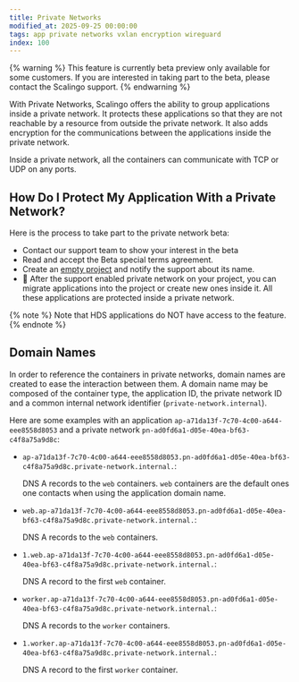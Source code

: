 ```yaml
---
title: Private Networks
modified_at: 2025-09-25 00:00:00
tags: app private networks vxlan encryption wireguard
index: 100
---
```


{% warning %}
This feature is currently beta preview only available for some customers. If you are interested in taking part to the beta, please contact the Scalingo support.
{% endwarning %}

With Private Networks, Scalingo offers the ability to group applications inside a private network. It protects these applications so that they are not reachable by a resource from outside the private network. It also adds encryption for the communications between the applications inside the private network.

Inside a private network, all the containers can communicate with TCP or UDP on any ports.

## How Do I Protect My Application With a Private Network?

Here is the process to take part to the private network beta:
- Contact our support team to show your interest in the beta
- Read and accept the Beta special terms agreement.
- Create an [empty project](https://doc.scalingo.com/platform/projects/overview) and notify the support about its name.
- 🚀 After the support enabled private network on your project, you can migrate applications into the project or create new ones inside it. All these applications are protected inside a private network.

{% note %}
Note that HDS applications do NOT have access to the feature.
{% endnote %}

## Domain Names

In order to reference the containers in private networks, domain names are created to ease the interaction between them. A domain name may be composed of the <span class="domain-name-ct">container type</span>, the <span class="domain-name-ap">application ID</span>, the <span  class="domain-name-pn">private network ID</span> and a common <span class="domain-name-nid">internal network identifier</span> (<code class="domain-name-nid">private-network.internal</code>).

Here are some examples with an
application <code class="domain-name-ap">ap-a71da13f-7c70-4c00-a644-eee8558d8053</code> and a
private network <code class="domain-name-pn">pn-ad0fd6a1-d05e-40ea-bf63-c4f8a75a9d8c</code>:

* <code><span class="domain-name-ap">ap-a71da13f-7c70-4c00-a644-eee8558d8053</span>.<span class="domain-name-pn">pn-ad0fd6a1-d05e-40ea-bf63-c4f8a75a9d8c</span>.<span class="domain-name-nid">private-network.internal.</span></code>:

  DNS A records to the `web` containers. `web` containers are the default ones one contacts when using the application domain name.

* <code><span class="domain-name-ct">web</span>.<span class="domain-name-ap">ap-a71da13f-7c70-4c00-a644-eee8558d8053</span>.<span class="domain-name-pn">pn-ad0fd6a1-d05e-40ea-bf63-c4f8a75a9d8c</span>.<span class="domain-name-nid">private-network.internal.</span></code>:

  DNS A records to the `web` containers.

* <code>1.<span class="domain-name-ct">web</span>.<span class="domain-name-ap">ap-a71da13f-7c70-4c00-a644-eee8558d8053</span>.<span class="domain-name-pn">pn-ad0fd6a1-d05e-40ea-bf63-c4f8a75a9d8c</span>.<span class="domain-name-nid">private-network.internal.</span></code>:

  DNS A record to the first `web` container.

* <code><span class="domain-name-ct">worker</span>.<span class="domain-name-ap">ap-a71da13f-7c70-4c00-a644-eee8558d8053</span>.<span class="domain-name-pn">pn-ad0fd6a1-d05e-40ea-bf63-c4f8a75a9d8c</span>.<span class="domain-name-nid">private-network.internal.</span></code>:

  DNS A records to the `worker` containers.

* <code>1.<span class="domain-name-ct">worker</span>.<span class="domain-name-ap">ap-a71da13f-7c70-4c00-a644-eee8558d8053</span>.<span class="domain-name-pn">pn-ad0fd6a1-d05e-40ea-bf63-c4f8a75a9d8c</span>.<span class="domain-name-nid">private-network.internal.</span></code>:

  DNS A record to the first `worker` container.
